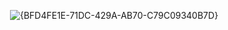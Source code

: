 <img> ![{BFD4FE1E-71DC-429A-AB70-C79C09340B7D}](https://github.com/user-attachments/assets/40d82a17-977e-43cc-87e0-da3c336edc0a)
